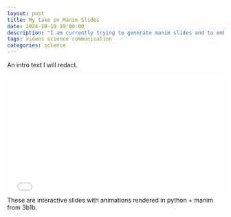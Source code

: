 ```yaml
---
layout: post
title: My take on Manim Slides
date: 2024-10-19 19:00:00
description: "I am currently trying to generate manim slides and to embed them in an Iframe for website rendering."
tags: videos science communication
categories: science
---
```


An intro text I will redact.

<div class="row mt-5">
    <div class="col-sm mt-3 mt-md-0">
        <div style="position:relative; padding-bottom:56.25%;" class="img-fluid rounded z-depth-1">
            <iframe
                style="width:100%; height:100%; position:absolute; left:0; top:0;"
                frameborder="0"
                allowfullscreen
                allow="autoplay"
                src="/assets/html/iframe.html">
            </iframe>
        </div>
    </div>
</div>

<div class="caption">
    These are interactive slides with animations rendered in python + manim from 3b1b.
</div>